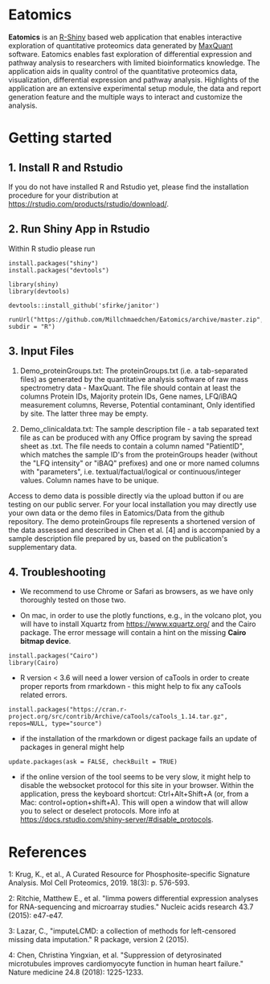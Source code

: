 # Eatomics
**Eatomics**  is an [R-Shiny](https://shiny.rstudio.com/) based web application that enables interactive 
exploration of quantitative proteomics data generated by [MaxQuant](https://www.nature.com/articles/nprot.2016.136) software. Eatomics enables fast exploration of differential expression and pathway analysis to researchers with limited bioinformatics knowledge. The application aids in quality control of the quantitative proteomics data, visualization, differential expression and pathway analysis. Highlights of the application are an extensive experimental setup module, the data and report generation feature and the multiple ways to interact and customize the analysis.

# Getting started
## 1. Install R and Rstudio
If you do not have installed R and Rstudio yet, please find the installation procedure for your distribution at https://rstudio.com/products/rstudio/download/.

## 2. Run Shiny App in Rstudio
Within R studio please run

```
install.packages("shiny")
install.packages("devtools")

library(shiny)
library(devtools)

devtools::install_github('sfirke/janitor')

runUrl("https://github.com/Millchmaedchen/Eatomics/archive/master.zip", subdir = "R")
```
## 3. Input Files

1. Demo_proteinGroups.txt: The proteinGroups.txt (i.e. a tab-separated files) as generated by the quantitative analysis software of raw mass spectrometry data - MaxQuant. The file should contain at least the columns Protein IDs, Majority protein IDs, Gene names, LFQ/iBAQ measurement columns, Reverse, Potential contaminant, Only identified by site. The latter three may be empty.

2. Demo_clinicaldata.txt: The sample description file - a tab separated text file as can be produced with any Office program by saving the spread sheet as .txt. The  file needs to contain a column named "PatientID", which matches the sample ID's from the proteinGroups header (without the "LFQ intensity" or "iBAQ" prefixes) and one or more named columns with "parameters", i.e. textual/factual/logical or continuous/integer values. Column names have to be unique.

Access to demo data is possible directly via the upload button if ou are testing on our public server. For your local installation you may directly use your own data or the demo files in Eatomics/Data from the github repository. The demo proteinGroups file represents a shortened version of the data assessed and described in Chen et al. [4] and is accompanied by a sample description file prepared by us, based on the publication's supplementary data. 

## 4. Troubleshooting 

- We recommend to use Chrome or Safari as browsers, as we have only thoroughly tested on those two.

- On mac, in order to use the plotly functions, e.g., in the volcano plot, you will have to install Xquartz from https://www.xquartz.org/ and the Cairo package. The error message will contain a hint on the missing **Cairo bitmap device**. 

```
install.packages("Cairo")
library(Cairo) 
```

- R version < 3.6 will need a lower version of caTools in order to create proper reports from rmarkdown - this might help to fix any caTools related errors.
```
install.packages("https://cran.r-project.org/src/contrib/Archive/caTools/caTools_1.14.tar.gz", repos=NULL, type="source")
```

- if the installation of the rmarkdown or digest package fails an update of packages in general might help
```
update.packages(ask = FALSE, checkBuilt = TRUE)
```

- if the online version of the tool seems to be very slow, it might help to disable the websocket protocol for this site in your browser. Within the application, press the keyboard shortcut: Ctrl+Alt+Shift+A (or, from a Mac: control+option+shift+A). This will open a window that will allow you to select or deselect protocols. More info at https://docs.rstudio.com/shiny-server/#disable_protocols.

# References

1: Krug, K., et al., A Curated Resource for Phosphosite-specific Signature Analysis. Mol Cell Proteomics, 2019. 18(3): p. 576-593.

2: Ritchie, Matthew E., et al. "limma powers differential expression analyses for RNA-sequencing and microarray studies." Nucleic acids research 43.7 (2015): e47-e47.

3: Lazar, C., "imputeLCMD: a collection of methods for left-censored missing data imputation." R package, version 2 (2015).

4: Chen, Christina Yingxian, et al. "Suppression of detyrosinated microtubules improves cardiomyocyte function in human heart failure." Nature medicine 24.8 (2018): 1225-1233.

